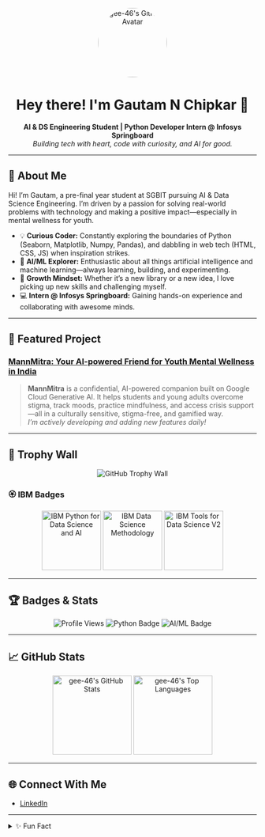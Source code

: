 <!-- Profile README for gee-46 -->

<p align="center">
  <img src="https://avatars.githubusercontent.com/u/gee-46?v=4" width="140" alt="gee-46's GitHub Avatar" style="border-radius:50%;" />
</p>

<h1 align="center">Hey there! I'm Gautam N Chipkar 👋</h1>

<p align="center">
  <b>AI & DS Engineering Student | Python Developer Intern @ Infosys Springboard</b><br>
  <i>Building tech with heart, code with curiosity, and AI for good.</i>
</p>

---

## 🚀 About Me

Hi! I’m Gautam, a pre-final year student at SGBIT pursuing AI & Data Science Engineering. I’m driven by a passion for solving real-world problems with technology and making a positive impact—especially in mental wellness for youth.

- 💡 **Curious Coder:** Constantly exploring the boundaries of Python (Seaborn, Matplotlib, Numpy, Pandas), and dabbling in web tech (HTML, CSS, JS) when inspiration strikes.
- 🤖 **AI/ML Explorer:** Enthusiastic about all things artificial intelligence and machine learning—always learning, building, and experimenting.
- 🌱 **Growth Mindset:** Whether it’s a new library or a new idea, I love picking up new skills and challenging myself.
- 💻 **Intern @ Infosys Springboard:** Gaining hands-on experience and collaborating with awesome minds.

---

## 🌟 Featured Project

### [MannMitra: Your AI-powered Friend for Youth Mental Wellness in India](https://genai-project-nu-five.vercel.app/)
> **MannMitra** is a confidential, AI-powered companion built on Google Cloud Generative AI. It helps students and young adults overcome stigma, track moods, practice mindfulness, and access crisis support—all in a culturally sensitive, stigma-free, and gamified way.  
> _I’m actively developing and adding new features daily!_

---

## 🏅 Trophy Wall

<p align="center">
  <img src="https://github-profile-trophy.vercel.app/?username=gee-46&theme=darkhub&no-frame=true&no-bg=true&margin-w=15" alt="GitHub Trophy Wall"/>
</p>

### 🏵️ IBM Badges

<p align="center">
  <!-- Replace these src links with the actual paths after upload if needed -->
  <img src="C:\Users\Dell\Downloads\IMG_5751.png" alt="IBM Python for Data Science and AI" width="120"/>
  <img src="URL_TO_IMAGE_2" alt="IBM Data Science Methodology" width="120"/>
  <img src="URL_TO_IMAGE_3" alt="IBM Tools for Data Science V2" width="120"/>
</p>

---

## 🏆 Badges & Stats

<p align="center">
  <img src="https://komarev.com/ghpvc/?username=gee-46&label=Profile+Views" alt="Profile Views"/>
  <img src="https://img.shields.io/badge/Python-Expert-blue?logo=python&logoColor=white" alt="Python Badge"/>
  <img src="https://img.shields.io/badge/AI/ML-Enthusiast-success?logo=ai&logoColor=white" alt="AI/ML Badge"/>
</p>

---

## 📈 GitHub Stats

<p align="center">
  <img src="https://github-readme-stats.vercel.app/api?username=gee-46&show_icons=true&theme=tokyonight" alt="gee-46's GitHub Stats" height="160"/>
  <img src="https://github-readme-stats.vercel.app/api/top-langs/?username=gee-46&layout=compact&theme=tokyonight" alt="gee-46's Top Languages" height="160"/>
</p>

---

## 🌐 Connect With Me

- [LinkedIn](https://www.linkedin.com/in/gautam-n-chipkar-348b092a5/)

---

<details>
  <summary>✨ Fun Fact</summary>
  <p>
    When I'm not coding, you'll find me dreaming up new project ideas, geeking out over AI breakthroughs, or helping friends debug their code (with a smile)!
  </p>
</details>
